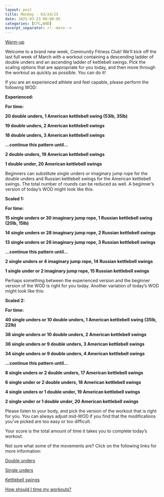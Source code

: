 ```yaml
---
layout: post
title: Monday - 03/24/25
date: 2025-03-23 00:00:05
categories: [CFC,WOD]
excerpt_separator: <!--more-->
---
```

[Warm-up](https://communityfitnessclub.wixsite.com/website/post/basic-full-body-warm-up)

Welcome to a brand new week, Community Fitness Club! We’ll kick off the last full week of March with a workout containing a descending ladder of double unders and an ascending ladder of kettlebell swings. Pick the scaling options that are appropriate for you today, and then move through the workout as quickly as possible. You can do it! 

If you are an experienced athlete and feel capable, please perform the following WOD:

**Experienced:**

**For time:**

**20 double unders, 1 American kettlebell swing (53lb, 35lb)**

**19 double unders, 2 American kettlebell swings**

**18 double unders, 3 American kettlebell swings**

**...continue this pattern until…**

**2 double unders, 19 American kettlebell swings**

**1 double under, 20 American kettlebell swings**
<!--more-->

Beginners can substitute single unders or imaginary jump rope for the double unders and Russian kettlebell swings for the American kettlebell swings. The total number of rounds can be reduced as well. A beginner’s version of today’s WOD might look like this:

**Scaled 1:**

**For time:**

**15 single unders or 30 imaginary jump rope, 1 Russian kettlebell swing (20lb, 15lb)**

**14 single unders or 28 imaginary jump rope, 2 Russian kettlebell swings**

**13 single unders or 26 imaginary jump rope, 3 Russian kettlebell swings**

**...continue this pattern until…**

**2 single unders or 4 imaginary jump rope, 14 Russian kettlebell swings**

**1 single under or 2 imaginary jump rope, 15 Russian kettlebell swings**

Perhaps something between the experienced version and the beginner version of the WOD is right for you today. Another variation of today’s WOD might look like this:

**Scaled 2:**

**For time:**

**40 single unders or 10 double unders, 1 American kettlebell swing (35lb, 22lb)**

**38 single unders or 10 double unders, 2 American kettlebell swings**

**36 single unders or 9 double unders, 3 American kettlebell swings**

**34 single unders or 9 double unders, 4 American kettlebell swings**

**...continue this pattern until…**

**8 single unders or 2 double unders, 17 American kettlebell swings**

**6 single under or 2 double unders, 18 American kettlebell swings**

**4 single unders or 1 double under, 19 American kettlebell swings**

**2 single under or 1 double under, 20 American kettlebell swings**

Please listen to your body, and pick the version of the workout that is right for you. You can always adjust mid-WOD if you find that the modifications you’ve picked are too easy or too difficult.

Your score is the total amount of time it takes you to complete today’s workout. 

Not sure what some of the movements are? Click on the following links for more information:

[Double unders](https://communityfitnessclub.wixsite.com/website/post/double-unders)

[Single unders](https://www.youtube.com/watch?v=hCuXYrTOMxI)

[Kettlebell swings](https://communityfitnessclub.wixsite.com/website/post/kettlebell-swings) 

[How should I time my workouts?](https://communityfitnessclub.wixsite.com/website/post/how-should-i-time-my-workouts)

